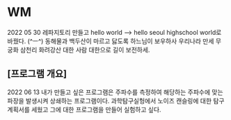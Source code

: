 # WM
2022 05 30
레파지토리 만들고 hello world --> hello seoul highschool world로 바꿨다. (^ㅡ^)
동해물과 백두산이 마르고 닳도록 하느님이 보우하사 우리나라 만세 무궁화 삼천리 화려강산 대한 사람 대한으로 길이 보전하세.

## [프로그램 개요]
2022 06 13
내가 만들고 싶은 프로그램은 주파수를 측정하여 해당하는 주파수에 맞는 파장을 발생시켜 상쇄하는 프로그램이다. 과학탐구실헝에서 노이즈 캔슬링에 대한 탐구계획서를 세웠고 그에 대한 프로그램을 만들어 실험하고 싶다.
